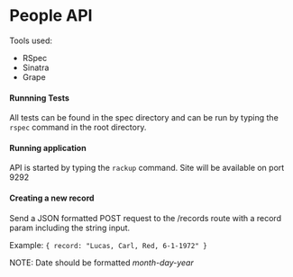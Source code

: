 # People API

Tools used:
- RSpec
- Sinatra
- Grape


#### Runnning Tests
All tests can be found in the spec directory and can be run by typing the `rspec` command in the root directory.

#### Running application
API is started by typing the `rackup` command. Site will be available on port 9292

#### Creating a new record
Send a JSON formatted POST request to the /records route with a record param including the string input.

Example: `{ record: "Lucas, Carl, Red, 6-1-1972" }`

NOTE: Date should be formatted *month-day-year*